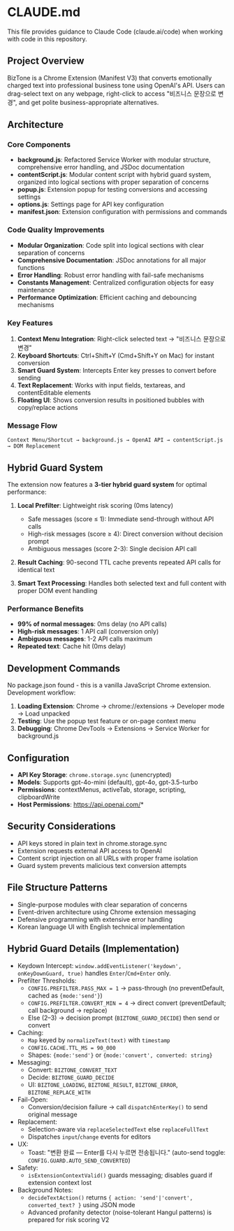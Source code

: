 # CLAUDE.md

This file provides guidance to Claude Code (claude.ai/code) when working with code in this repository.

## Project Overview

BizTone is a Chrome Extension (Manifest V3) that converts emotionally charged text into professional business tone using OpenAI's API. Users can drag-select text on any webpage, right-click to access "비즈니스 문장으로 변경", and get polite business-appropriate alternatives.

## Architecture

### Core Components

- **background.js**: Refactored Service Worker with modular structure, comprehensive error handling, and JSDoc documentation
- **contentScript.js**: Modular content script with hybrid guard system, organized into logical sections with proper separation of concerns
- **popup.js**: Extension popup for testing conversions and accessing settings
- **options.js**: Settings page for API key configuration
- **manifest.json**: Extension configuration with permissions and commands

### Code Quality Improvements

- **Modular Organization**: Code split into logical sections with clear separation of concerns
- **Comprehensive Documentation**: JSDoc annotations for all major functions
- **Error Handling**: Robust error handling with fail-safe mechanisms
- **Constants Management**: Centralized configuration objects for easy maintenance
- **Performance Optimization**: Efficient caching and debouncing mechanisms

### Key Features

1. **Context Menu Integration**: Right-click selected text → "비즈니스 문장으로 변경"
2. **Keyboard Shortcuts**: Ctrl+Shift+Y (Cmd+Shift+Y on Mac) for instant conversion
3. **Smart Guard System**: Intercepts Enter key presses to convert before sending
4. **Text Replacement**: Works with input fields, textareas, and contentEditable elements
5. **Floating UI**: Shows conversion results in positioned bubbles with copy/replace actions

### Message Flow

```
Context Menu/Shortcut → background.js → OpenAI API → contentScript.js → DOM Replacement
```

## Hybrid Guard System

The extension now features a **3-tier hybrid guard system** for optimal performance:

1. **Local Prefilter**: Lightweight risk scoring (0ms latency)
   - Safe messages (score ≤ 1): Immediate send-through without API calls
   - High-risk messages (score ≥ 4): Direct conversion without decision prompt
   - Ambiguous messages (score 2-3): Single decision API call

2. **Result Caching**: 90-second TTL cache prevents repeated API calls for identical text

3. **Smart Text Processing**: Handles both selected text and full content with proper DOM event handling

### Performance Benefits
- **99% of normal messages**: 0ms delay (no API calls)
- **High-risk messages**: 1 API call (conversion only)
- **Ambiguous messages**: 1-2 API calls maximum
- **Repeated text**: Cache hit (0ms delay)

## Development Commands

No package.json found - this is a vanilla JavaScript Chrome extension. Development workflow:

1. **Loading Extension**: Chrome → chrome://extensions → Developer mode → Load unpacked
2. **Testing**: Use the popup test feature or on-page context menu
3. **Debugging**: Chrome DevTools → Extensions → Service Worker for background.js

## Configuration

- **API Key Storage**: `chrome.storage.sync` (unencrypted)
- **Models**: Supports gpt-4o-mini (default), gpt-4o, gpt-3.5-turbo
- **Permissions**: contextMenus, activeTab, storage, scripting, clipboardWrite
- **Host Permissions**: https://api.openai.com/*

## Security Considerations

- API keys stored in plain text in chrome.storage.sync
- Extension requests external API access to OpenAI
- Content script injection on all URLs with proper frame isolation
- Guard system prevents malicious text conversion attempts

## File Structure Patterns

- Single-purpose modules with clear separation of concerns
- Event-driven architecture using Chrome extension messaging
- Defensive programming with extensive error handling
- Korean language UI with English technical implementation
## Hybrid Guard Details (Implementation)

- Keydown Intercept: `window.addEventListener('keydown', onKeyDownGuard, true)` handles `Enter`/`Cmd+Enter` only.
- Prefilter Thresholds:
  - `CONFIG.PREFILTER.PASS_MAX = 1` → pass-through (no preventDefault, cached as `{mode:'send'}`)
  - `CONFIG.PREFILTER.CONVERT_MIN = 4` → direct convert (preventDefault; call background → replace)
  - Else (2–3) → decision prompt (`BIZTONE_GUARD_DECIDE`) then send or convert
- Caching:
  - `Map` keyed by `normalizeText(text)` with `timestamp`
  - `CONFIG.CACHE.TTL_MS = 90_000`
  - Shapes: `{mode:'send'}` or `{mode:'convert', converted: string}`
- Messaging:
  - Convert: `BIZTONE_CONVERT_TEXT`
  - Decide: `BIZTONE_GUARD_DECIDE`
  - UI: `BIZTONE_LOADING`, `BIZTONE_RESULT`, `BIZTONE_ERROR`, `BIZTONE_REPLACE_WITH`
- Fail-Open:
  - Conversion/decision failure → call `dispatchEnterKey()` to send original message
- Replacement:
  - Selection-aware via `replaceSelectedText` else `replaceFullText`
  - Dispatches `input`/`change` events for editors
- UX:
  - Toast: "변환 완료 — Enter를 다시 누르면 전송됩니다." (auto-send toggle: `CONFIG.GUARD.AUTO_SEND_CONVERTED`)
- Safety:
  - `isExtensionContextValid()` guards messaging; disables guard if extension context lost
- Background Notes:
  - `decideTextAction()` returns `{ action: 'send'|'convert', converted_text? }` using JSON mode
  - Advanced profanity detector (noise-tolerant Hangul patterns) is prepared for risk scoring V2
